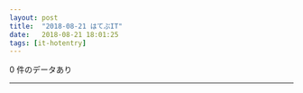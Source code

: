 ```yaml
---
layout: post
title:  "2018-08-21 はてぶIT"
date:   2018-08-21 18:01:25
tags: [it-hotentry]
---
```

0 件のデータあり

<hr>
